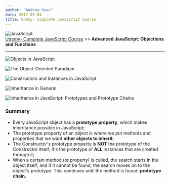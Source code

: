 ```yaml
---
author: "Andrew Goss"
date: 2017-05-04
title: Udemy- Complete JavaScript Course
---
```

![JavaScript](/img/post/javascript.png "JavaScript")<br>
<a href="/2017/udemy--complete-javascript-course/">Udemy- Complete JavaScript Course</a> >> <b>Advanced JavaScript: Objections and Functions</b>
<hr>

![Objects in JavaScript](/img/2017/udemy--complete-javascript-course/js_objects.png "Objects in JavaScript")

![The Object-Oriented Paradigm](/img/2017/udemy--complete-javascript-course/oo_paradigm.png "The Object-Oriented Paradigm")

![Constructors and Instances in JavaScript](/img/2017/udemy--complete-javascript-course/js_constructors_instances.png "Constructors and Instances in JavaScript")

![Inheritance in General](/img/2017/udemy--complete-javascript-course/inheritance.png "Inheritance in General")

![Inheritance in JavaScript: Prototypes and Prototype Chains](/img/2017/udemy--complete-javascript-course/prototypes.png "Inheritance in JavaScript: Prototypes and Prototype Chains")

### Summary

* Every JavaScript object has a <b>prototype property</b>, which makes inheritance possible in JavaScript;
* The prototype property of an object is where we put methods and properties that we want <b>other objects to inherit</b>;
* The Constructor's prototype property is <b>NOT</b> the prototype of the Constructor itself; it's the prototype of <b>ALL</b> instances that are created through it;
* When a certain method (or property) is called, the search starts in the object itself, and if it cannot be found, the search moves on to the object's prototype. This continues until the method is found: <b>prototype chain.</b>